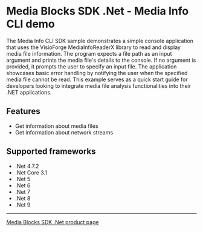 # Media Blocks SDK .Net - Media Info CLI demo

The Media Info CLI SDK sample demonstrates a simple console application that uses the VisioForge MediaInfoReaderX library to read and display media file information. The program expects a file path as an input argument and prints the media file's details to the console. If no argument is provided, it prompts the user to specify an input file. The application showcases basic error handling by notifying the user when the specified media file cannot be read. This example serves as a quick start guide for developers looking to integrate media file analysis functionalities into their .NET applications.

## Features

- Get information about media files
- Get information about network streams

## Supported frameworks

- .Net 4.7.2
- .Net Core 3.1
- .Net 5
- .Net 6
- .Net 7
- .Net 8
- .Net 9

---

[Media Blocks SDK .Net product page](https://www.visioforge.com/media-blocks-sdk)